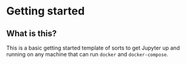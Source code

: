 # Getting started

## What is this?

This is a basic getting started template of sorts to get Jupyter up and running on any machine that can run `docker` and `docker-compose`.

